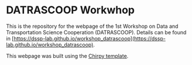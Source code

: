 # DATRASCOOP Workwhop

This is the repository for the webpage of the 1st Workshop on Data and Transportation Science Cooperation (DATRASCOOP). Details can be found in [https://dssp-lab.github.io/workshop_datrascoop](https://dssp-lab.github.io/workshop_datrascoop).

This webpage was built using the [Chirpy template](https://github.com/cotes2020/jekyll-theme-chirpy).


